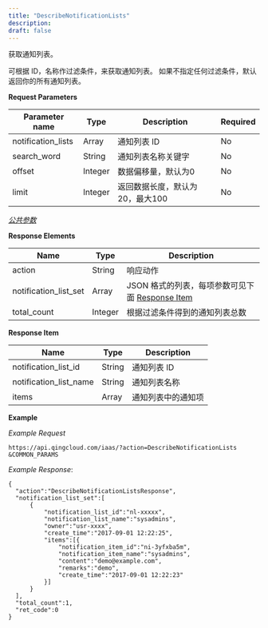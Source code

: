 ```yaml
---
title: "DescribeNotificationLists"
description: 
draft: false
---
```




获取通知列表。

可根据 ID，名称作过滤条件，来获取通知列表。 如果不指定任何过滤条件，默认返回你的所有通知列表。

**Request Parameters**

| Parameter name | Type | Description | Required |
| --- | --- | --- | --- |
| notification_lists | Array | 通知列表 ID | No |
| search_word | String | 通知列表名称关键字 | No |
| offset | Integer | 数据偏移量，默认为0 | No |
| limit | Integer | 返回数据长度，默认为20，最大100 | No |

[_公共参数_](../../../parameters)

**Response Elements**

| Name | Type | Description |
| --- | --- | --- |
| action | String | 响应动作 |
| notification_list_set | Array | JSON 格式的列表，每项参数可见下面 [Response Item](#response-item) |
| total_count | Integer | 根据过滤条件得到的通知列表总数 |

**Response Item**

| Name | Type | Description |
| --- | --- | --- |
| notification_list_id | String | 通知列表 ID |
| notification_list_name | String | 通知列表名称 |
| items | Array | 通知列表中的通知项 |

**Example**

_Example Request_

```
https://api.qingcloud.com/iaas/?action=DescribeNotificationLists
&COMMON_PARAMS
```

_Example Response_:

```
{
  "action":"DescribeNotificationListsResponse",
  "notification_list_set":[
      {
          "notification_list_id":"nl-xxxxx",
          "notification_list_name":"sysadmins",
          "owner":"usr-xxxx",
          "create_time":"2017-09-01 12:22:25",
          "items":[{
              "notification_item_id":"ni-3yfxba5m",
              "notification_item_name":"sysadmins",
              "content":"demo@example.com",
              "remarks":"demo",
              "create_time":"2017-09-01 12:22:23"
          }]
      }
  ],
  "total_count":1,
  "ret_code":0
}
```
